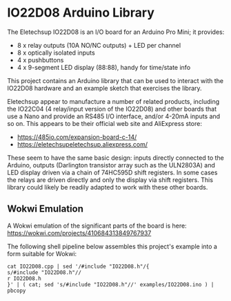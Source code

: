 # IO22D08 Arduino Library

The Eletechsup IO22D08 is an I/O board for an Arduino Pro Mini; it provides:

- 8 x relay outputs (10A NO/NC outputs) + LED per channel
- 8 x optically isolated inputs
- 4 x pushbuttons
- 4 x 9-segment LED display (88:88), handy for time/state info

This project contains an Arduino library that can be used to interact with the
IO22D08 hardware and an example sketch that exercises the library.

Eletechsup appear to manufacture a number of related products, including the
IO22C04 (4 relay/input version of the IO22D08) and other boards that use a
Nano and provide an RS485 I/O interface, and/or 4-20mA inputs and so on. This
appears to be their official web site and AliExpress store:

- https://485io.com/expansion-board-c-14/
- https://eletechsupeletechsup.aliexpress.com/

These seem to have the same basic design: inputs directly connected to the
Arduino, outputs (Darlington transistor array such as the ULN2803A) and LED
display driven via a chain of 74HC595D shift registers. In some cases the relays
are driven directly and only the display via shift registers. This library could
likely be readily adapted to work with these other boards.

## Wokwi Emulation

A Wokwi emulation of the significant parts of the board is here: https://wokwi.com/projects/410684313849767937

The following shell pipeline below assembles this project's example into a form suitable for Wokwi:

```shell
cat IO22D08.cpp | sed '/#include "IO22D08.h"/{
s/#include "IO22D08.h"//
r IO22D08.h
}' | ( cat; sed 's/#include "IO22D08.h"//' examples/IO22D08.ino ) | pbcopy
```
